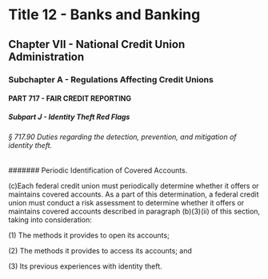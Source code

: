 
# Title 12 - Banks and Banking
## Chapter VII - National Credit Union Administration
### Subchapter A - Regulations Affecting Credit Unions
#### PART 717 - FAIR CREDIT REPORTING
##### Subpart J - Identity Theft Red Flags
###### § 717.90 Duties regarding the detection, prevention, and mitigation of identity theft.
####### Periodic Identification of Covered Accounts.

(c)Each federal credit union must periodically determine whether it offers or maintains covered accounts. As a part of this determination, a federal credit union must conduct a risk assessment to determine whether it offers or maintains covered accounts described in paragraph (b)(3)(ii) of this section, taking into consideration:

(1) The methods it provides to open its accounts;

(2) The methods it provides to access its accounts; and

(3) Its previous experiences with identity theft.
